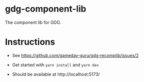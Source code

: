 # gdg-component-lib
The component lib for GDG.

# Instructions
- See https://github.com/gameday-guru/gdg-recomplib/issues/2

- Get started with `yarn install` and `yarn dev`
- Should be available at http://localhost:5173/

